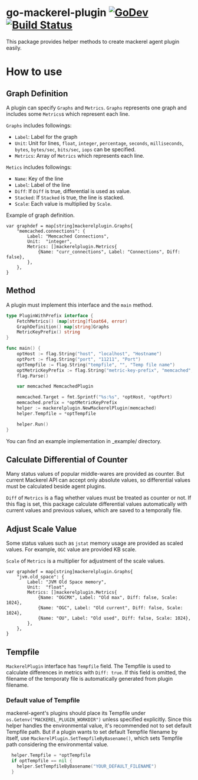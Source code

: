 go-mackerel-plugin [![GoDev](https://pkg.go.dev/badge/github.com/mackerelio/go-mackerel-plugin)](https://pkg.go.dev/github.com/mackerelio/go-mackerel-plugin) [![Build Status](https://github.com/mackerelio/go-mackerel-plugin/workflows/Build/badge.svg)](https://github.com/mackerelio/go-mackerel-plugin/actions?workflow=Build)
==================

This package provides helper methods to create mackerel agent plugin easily.


How to use
==========

## Graph Definition
A plugin can specify `Graphs` and `Metrics`.
`Graphs` represents one graph and includes some `Metrics`s which represent each line.

`Graphs` includes followings:

- `Label`: Label for the graph
- `Unit`: Unit for lines, `float`, `integer`, `percentage`, `seconds`, `milliseconds`, `bytes`, `bytes/sec`, `bits/sec`, `iops` can be specified.
- `Metrics`: Array of `Metrics` which represents each line.

`Metics` includes followings:

- `Name`: Key of the line
- `Label`: Label of the line
- `Diff`: If `Diff` is true, differential is used as value.
- `Stacked`: If `Stacked` is true, the line is stacked.
- `Scale`: Each value is multiplied by `Scale`.

Example of graph definition.
```golang
var graphdef = map[string]mackerelplugin.Graphs{
	"memcached.connections": {
		Label: "Memcached Connections",
		Unit:  "integer",
		Metrics: []mackerelplugin.Metrics{
			{Name: "curr_connections", Label: "Connections", Diff: false},
		},
	},
}
```

## Method

A plugin must implement this interface and the `main` method.

```go
type PluginWithPrefix interface {
	FetchMetrics() (map[string]float64, error)
	GraphDefinition() map[string]Graphs
	MetricKeyPrefix() string
}
```

```go
func main() {
	optHost := flag.String("host", "localhost", "Hostname")
	optPort := flag.String("port", "11211", "Port")
	optTempfile := flag.String("tempfile", "", "Temp file name")
	optMetricKeyPrefix := flag.String("metric-key-prefix", "memcached", "Metric Key Prefix")
	flag.Parse()

	var memcached MemcachedPlugin

	memcached.Target = fmt.Sprintf("%s:%s", *optHost, *optPort)
	memcached.prefix = *optMetricKeyPrefix
	helper := mackerelplugin.NewMackerelPlugin(memcached)
	helper.Tempfile = *optTempfile

	helper.Run()
}
```

You can find an example implementation in _example/ directory.

## Calculate Differential of Counter

Many status values of popular middle-wares are provided as counter.
But current Mackerel API can accept only absolute values, so differential values must be calculated beside agent plugins.

`Diff` of `Metrics` is a flag whether values must be treated as counter or not.
If this flag is set, this package calculate differential values automatically with current values and previous values, which are saved to a temporally file.

## Adjust Scale Value

Some status values such as `jstat` memory usage are provided as scaled values.
For example, `OGC` value are provided KB scale.

`Scale` of `Metrics` is a multiplier for adjustment of the scale values.

```golang
var graphdef = map[string]mackerelplugin.Graphs{
	"jvm.old_space": {
		Label: "JVM Old Space memory",
		Unit:  "float",
		Metrics: []mackerelplugin.Metrics{
			{Name: "OGCMX", Label: "Old max", Diff: false, Scale: 1024},
			{Name: "OGC", Label: "Old current", Diff: false, Scale: 1024},
			{Name: "OU", Label: "Old used", Diff: false, Scale: 1024},
		},
	},
}
```

## Tempfile

`MackerelPlugin` interface has `Tempfile` field. The Tempfile is used to calculate differences in metrics with `Diff: true`.
If this field is omitted, the filename of the temporaty file is automatically generated from plugin filename.

### Default value of Tempfile

mackerel-agent's plugins should place its Tempfile under `os.Getenv("MACKEREL_PLUGIN_WORKDIR")` unless specified explicitly.
Since this helper handles the environmental value, it's recommended not to set default Tempfile path.
But if a plugin wants to set default Tempfile filename by itself, use `MackerelPlugin.SetTempfileByBasename()`, which sets Tempfile path considering the environmental value.

```go
  helper.Tempfile = *optTempfile
  if optTempfile == nil {
    helper.SetTempfileByBasename("YOUR_DEFAULT_FILENAME")
  }
```
